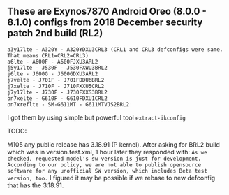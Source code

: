 ## These are Exynos7870 Android Oreo (8.0.0 - 8.1.0) configs from 2018 December security patch 2nd build (RL2)

```
a3y17lte - A320Y - A320YDXU3CRL3 (CRL1 and CRL3 defconfigs were same. That means CRL1=CRL2=CRL3)
a6lte - A600F - A600FJXU3ARL2
j5y17lte - J530F - J530FXWU3BRL2
j6lte - J600G - J600GDXU3ARL2
j7velte - J701F - J701FDDU6BRL2
j7xelte - J710F - J710FXXU5CRL2
j7y17lte - J730F - J730FXXS3BRL2
on7xelte - G610F - G610FDXU1CRL2
on7xreflte - SM-G611MT - G611MTVJS2BRL2
```
I got them by using simple but powerful tool ```extract-ikconfig```

TODO:

M105 any public release has 3.18.91 (P kernel). After asking for BRL2 build which was in version.test.xml, 1 hour later they responded with: ```As we checked, requested model's sw version is just for development.
According to our policy, we are not able to publish opensource software for any unofficial SW version, which includes Beta test version, too.``` I figured it may be possible if we rebase to new defconfig that has the 3.18.91.